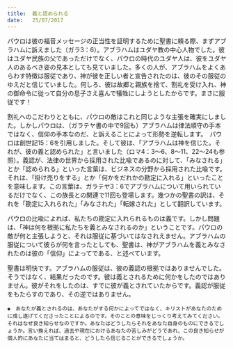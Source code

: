 ```yaml
---
title:  義と認められる
date:   25/07/2017
---
```


パウロは彼の福音メッセージの正当性を証明するために聖書に頼る際、まずアブラハムに訴えました（ガラ3：6）。アブラハムはユダヤ教の中心人物でした。彼はユダヤ民族の父であっただけでなく、パウロの時代のユダヤ人は、彼をユダヤ人のあるべき姿の見本としても見ていました。多くの人が、アブラハムをよくあらわす特徴は服従であり、神が彼を正しい者と宣告されたのは、彼のその服従のゆえだと信じていました。何しろ、彼は故郷と親族を捨て、割礼を受け入れ、神の御命令に従って自分の息子さえ喜んで犠牲にしようとしたからです。まさに服従です！

割礼へのこだわりとともに、パウロの敵はこれと同じような主張を確実にしました。しかしパウロは、（ガラテヤ書の中で9回も）アブラハムは律法順守の手本ではなく、信仰の手本なのだ、と訴えることによって形勢を逆転します。　パウロは創世記15：6を引用しました。そして彼は、「アブラハムは神を信じた。それが、彼の義と認められた」と言いました（ロマ4：3～6、8～11、22～24も参照）。義認が、法律の世界から採用された比喩であるのに対して、「みなされる」とか「認められる」といった言葉は、ビジネスの分野から採用された比喩です。それは、「掛け売りをする」とか「何かをだれかの勘定に入れる」といったことを意味します。この言葉は、ガラテヤ3：6でアブラハムについて用いられているだけでなく、この族長との関連で11回も登場します。幾つかの聖書の訳は、それを「勘定に入れられた」「みなされた」「転嫁された」として翻訳しています。

パウロの比喩によれば、私たちの勘定に入れられるものは義です。しかし問題は、「神は何を根拠に私たちを義とみなされるのか」ということです。パウロの敵が何と主張しようと、それは服従に基づいてはなされえません。アブラハムの服従について彼らが何を言ったとしても、聖書は、神がアブラハムを義とみなされたのは彼の「信仰」によってである、と述べています。

聖書は明快です。アブラハムの服従は、彼の義認の根拠ではありませんでした。そうではなく、結果だったのです。彼は義とされるために何かをしたのではありません。彼がそれをしたのは、すでに彼が義とされていたからです。義認が服従をもたらすのであり、その逆ではありません。

`◆　あなたが義とされるのは、あなたがする何かによってではなく、キリストがあなたのために成し遂げてくださったことによるのです。そのことの意味をじっくり考えてみてください。それはなぜ良き知らせなのですか。あなたはどうしたらそれをあなた自身のものにできるでしょうか。言い換えれば、過去や現在におけるあなたの苦しみがどうであれ、この良き知らせが個人的にあなたに当てはまると、どうしたら信じることができるでしょうか。`
